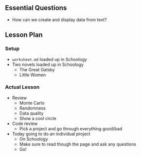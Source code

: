 ## Essential Questions

- How can we create and display data from text?

## Lesson Plan

### Setup

- `worksheet.md` loaded up in Schoology
- Two novels loaded up in Schoology
    - The Great Gatsby
    - Little Women

### Actual Lesson

- Review
    - Monte Carlo
    - Randomness
    - Data quality
    - Show a cool circle
- Code review
    - Pick a project and go through everything good/bad
- Today going to do an individual project
    - On Schoology
    - Make sure to read though the page and ask any questions
    - Go!
